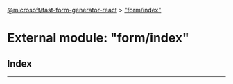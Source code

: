[@microsoft/fast-form-generator-react](../README.md) > ["form/index"](../modules/_form_index_.md)

# External module: "form/index"

## Index

---

